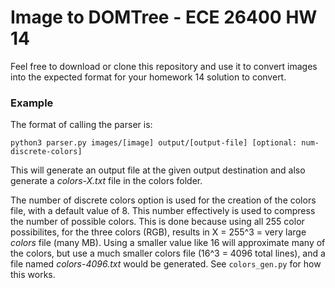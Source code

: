 # Image to DOMTree - ECE 26400 HW 14
Feel free to download or clone this repository and use it to convert images into the expected format for your homework 14 solution to convert.

### Example
The format of calling the parser is:
```
python3 parser.py images/[image] output/[output-file] [optional: num-discrete-colors]
```
This will generate an output file at the given output destination and also generate a *colors-X.txt* file in the colors folder.

The number of discrete colors option is used for the creation of the colors file, with a default value of 8. This number effectively is used to compress the number of possible colors. This is done because using all 255 color possibilites, for the three colors (RGB), results in X = 255^3 = very large *colors* file (many MB). Using a smaller value like 16 will approximate many of the colors, but use a much smaller colors file (16^3 = 4096 total lines), and a file named *colors-4096.txt* would be generated. See `colors_gen.py` for how this works.
